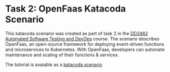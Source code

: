 # Task 2: OpenFaas Katacoda Scenario

This katacoda scenario was created as part of task 2 in the [DD2482 Automated Software Testing and DevOps](https://github.com/KTH/devops-course/) course. The scenario describes OpenFaas, an open-source framework for deploying event-driven functions and microservices to Kubernetes. With OpenFaas, developers can automate maintenance and scaling of their functions & services. 

The tutorial is avaiable as a [katacoda scenario](https://www.katacoda.com/chrysa/scenarios/openfaas-tutorial)

